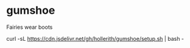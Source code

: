 # gumshoe
Fairies wear boots

curl -sL https://cdn.jsdelivr.net/gh/hollerith/gumshoe/setup.sh | bash -
